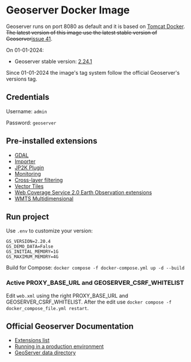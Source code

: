 # Geoserver Docker Image

Geoserver runs on port 8080 as default and it is based on [Tomcat Docker](https://hub.docker.com/_/tomcat/tags). ~~The latest version of this image use the latest stable version of Geoserver~~[issue 41](https://github.com/MaxDragonheart/docker-geoserver/issues/41).

On 01-01-2024:

- Geoserver stable version: [2.24.1](https://geoserver.org/download/)

Since 01-01-2024 the image's tag system follow the official Geoserver's versions tag.

## Credentials

Username: `admin`

Password: `geoserver`

## Pre-installed extensions

- [GDAL](https://docs.geoserver.org/stable/en/user/data/raster/gdal.html)
- [Importer](https://docs.geoserver.org/latest/en/user/extensions/importer/index.html)
- [JP2K Plugin](https://docs.geoserver.org/latest/en/user/extensions/jp2k/index.html)
- [Monitoring](https://docs.geoserver.org/latest/en/user/extensions/jp2k/index.html)
- [Cross-layer filtering](https://docs.geoserver.org/latest/en/user/extensions/querylayer/index.html)
- [Vector Tiles](https://docs.geoserver.org/latest/en/user/extensions/vectortiles/index.html)
- [Web Coverage Service 2.0 Earth Observation extensions](https://docs.geoserver.org/latest/en/user/extensions/wcs20eo/index.html)
- [WMTS Multidimensional](https://docs.geoserver.org/latest/en/user/extensions/wmts-multidimensional/install.html)

## Run project
Use `.env` to customize your version:
```
GS_VERSION=2.20.4
GS_DEMO_DATA=False
GS_INITIAL_MEMORY=1G
GS_MAXIMUM_MEMORY=4G
```

Build for Compose: `docker compose -f docker-compose.yml up -d --build`

### Active PROXY_BASE_URL and GEOSERVER_CSRF_WHITELIST
Edit `web.xml` using the right PROXY_BASE_URL and GEOSERVER_CSRF_WHITELIST. After the edit use `docker compose -f docker_compose_file.yml restart`.

## Official Geoserver Documentation
- [Extensions list](https://docs.geoserver.org/latest/en/user/extensions/index.html#extensions)
- [Running in a production environment](https://docs.geoserver.org/latest/en/user/production/index.html#production)
- [GeoServer data directory](https://docs.geoserver.org/latest/en/user/datadirectory/index.html#datadir)
